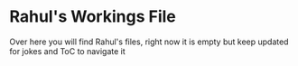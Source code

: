 # Rahul's Workings File

Over here you will find Rahul's files, right now it is empty but keep updated for jokes and ToC to navigate it
